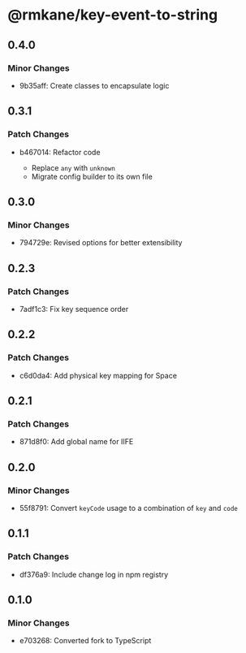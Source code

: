 # @rmkane/key-event-to-string

## 0.4.0

### Minor Changes

- 9b35aff: Create classes to encapsulate logic

## 0.3.1

### Patch Changes

- b467014: Refactor code

  - Replace `any` with `unknown`
  - Migrate config builder to its own file

## 0.3.0

### Minor Changes

- 794729e: Revised options for better extensibility

## 0.2.3

### Patch Changes

- 7adf1c3: Fix key sequence order

## 0.2.2

### Patch Changes

- c6d0da4: Add physical key mapping for Space

## 0.2.1

### Patch Changes

- 871d8f0: Add global name for IIFE

## 0.2.0

### Minor Changes

- 55f8791: Convert `keyCode` usage to a combination of `key` and `code`

## 0.1.1

### Patch Changes

- df376a9: Include change log in npm registry

## 0.1.0

### Minor Changes

- e703268: Converted fork to TypeScript

